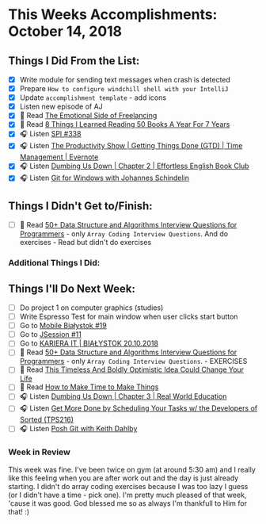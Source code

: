 # This Weeks Accomplishments: October 14, 2018

## Things I Did From the List:

- [x] Write module for sending text messages when crash is detected
- [x] Prepare `How to configure windchill shell with your IntelliJ`
- [x] Update `accomplishment template` - add icons
- [x] Listen new episode of AJ
- [x] 📗 Read [The Emotional Side of Freelancing](https://medium.com/s/story/the-emotional-side-of-freelancing-cec7aee7ef89)
- [x] 📗 Read [8 Things I Learned Reading 50 Books A Year For 7 Years](https://medium.com/@krisgage/8-things-i-learned-reading-50-books-a-year-for-7-years-cb11c4acffb1)
- [x] 🎧 Listen [SPI #338](https://www.smartpassiveincome.com/podcasts/selling-a-book-overlooking-this-page-could-kill-sales-bryan-cohen/)
- [x] 🎧 Listen [The Productivity Show | Getting Things Done (GTD) | Time Management | Evernote](http://podplayer.net/?id=56193560)
- [x] 🎧 Listen [Dumbing Us Down | Chapter 2 | Effortless English Book Club](https://www.youtube.com/watch?v=0PRl4cv4sII)
- [x] 🎧 Listen [Git for Windows with Johannes Schindelin](https://www.allthingsgit.com/episodes/git_for_windows_with_johannes_schindelin.html)

## Things I Didn't Get to/Finish:

- [ ] 📗 Read [50+ Data Structure and Algorithms Interview Questions for Programmers](https://hackernoon.com/50-data-structure-and-algorithms-interview-questions-for-programmers-b4b1ac61f5b0) - only `Array Coding Interview Questions`. And do exercises - Read but didn't do exercises

### Additional Things I Did:


## Things I'll Do Next Week:

- [ ] Do project 1 on computer graphics (studies)
- [ ] Write Espresso Test for main window when user clicks start button
- [ ] Go to [Mobile Białystok #19](https://www.facebook.com/events/684609151926396/)
- [ ] Go to [JSession #11](https://www.facebook.com/events/1155665697943088/#)
- [ ] Go to [KARIERA IT | BIAŁYSTOK 20.10.2018](https://careercon.pl/konferencja/kariera-it-bialystok-20-10-2018/?lang=pl#formRegister)
- [ ] 📗 Read [50+ Data Structure and Algorithms Interview Questions for Programmers](https://hackernoon.com/50-data-structure-and-algorithms-interview-questions-for-programmers-b4b1ac61f5b0) - only `Array Coding Interview Questions`. - EXERCISES
- [ ] 📗 Read [This Timeless And Boldly Optimistic Idea Could Change Your Life](https://medium.com/thrive-global/this-timeless-and-boldy-optimistic-idea-could-change-your-life-5c9cffe17214)
- [ ] 📗 Read [How to Make Time to Make Things](TBD)
- [ ] 🎧 Listen [Dumbing Us Down | Chapter 3 | Real World Education](https://www.youtube.com/watch?v=nCQg9qZTxAE)
- [ ] 🎧 Listen [Get More Done by Scheduling Your Tasks w/ the Developers of Sorted (TPS216)](http://www.asianefficiency.com/podcast/216-sorted-app/)
- [ ] 🎧 Listen [Posh Git with Keith Dahlby](https://www.allthingsgit.com/episodes/posh_git_with_keith_dahlby.html)

### Week in Review
This week was fine. I've been twice on gym (at around 5:30 am) and I really like this feeling when you are after work out and the day is just already starting. I didn't do array coding exercises because I was too lazy I guess (or I didn't have a time - pick one). I'm pretty much pleased of that week, 'cause it was good. God blessed me so as always I'm thankfull to Him for that! :)
